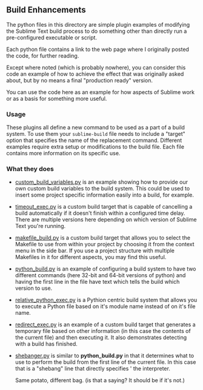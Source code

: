 Build Enhancements
------------------

The python files in this directory are simple plugin examples of modifying the
Sublime Text build process to do something other than directly run a
pre-configured executable or script.

Each python file contains a link to the web page where I originally posted the
code, for further reading.

Except where noted (which is probably nowhere), you can consider this code an
example of how to achieve the effect that was originally asked about, but by no
means a final "production ready" version.

You can use the code here as an example for how aspects of Sublime work or as a
basis for something more useful.

### Usage

These plugins all define a new command to be used as a part of a build system.
To use them your `sublime-build` file needs to include a "target" option that
specifies the name of the replacement command. Different examples require extra
setup or modifications to the build file. Each file contains more information
on its specific use.

### What they does

 * [custom_build_variables.py](custom_build_variables.py) is an example showing
   how to provide our own custom build variables to the build system. This
   could be used to insert some project specific information easily into a
   build, for example.

 * [timeout_exec.py](timeout_exec.py) is a custom build target that is capable
   of cancelling a build automatically if it doesn't finish within a configured
   time delay. There are multiple versions here depending on which version of
   Sublime Text you're running.

 * [makefile_build.py](makefile_build.py) is a custom build target that allows
   you to select the Makefile to use from within your project by choosing it
   from the context menu in the side bar. If you use a project structure with
   multiple Makefiles in it for different aspects, you may find this useful.

 * [python_build.py](python_build.py) is an example of configuring a build
   system to have two different commands (here 32-bit and 64-bit versions of
   python) and having the first line in the file have text which tells the
   build which version to use.

 * [relative_python_exec.py](relative_python_exec.py) is a Pythion centric build
   system that allows you to execute a Python file based on it's module name
   instead of on it's file name.

 * [redirect_exec.py](redirect_exec.py) is an example of a custom build target
   that generates a temporary file based on other information (in this case the
   contents of the current file) and then executing it. It also demonstrates
   detecting with a build has finished.

 * [shebanger.py](shebanger.py) is similar to **python_build.py** in that it
   determines what to use to perform the build from the first line of the
   current file. In this case that is a "shebang" line that directly specifies '
   the interpreter.

   Same potato, different bag. (is that a saying? It should be if it's not.)
